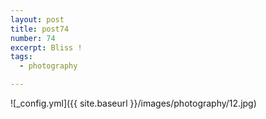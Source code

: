 ```yaml
---
layout: post
title: post74
number: 74
excerpt: Bliss !
tags:
  - photography

---
```


![_config.yml]({{ site.baseurl }}/images/photography/12.jpg)
